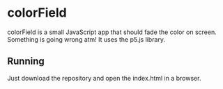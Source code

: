 # colorField

colorField is a small JavaScript app that should fade the color on screen. Something is going wrong atm! 
It uses the p5.js library.

## Running

Just download the repository and open the index.html in a browser.
